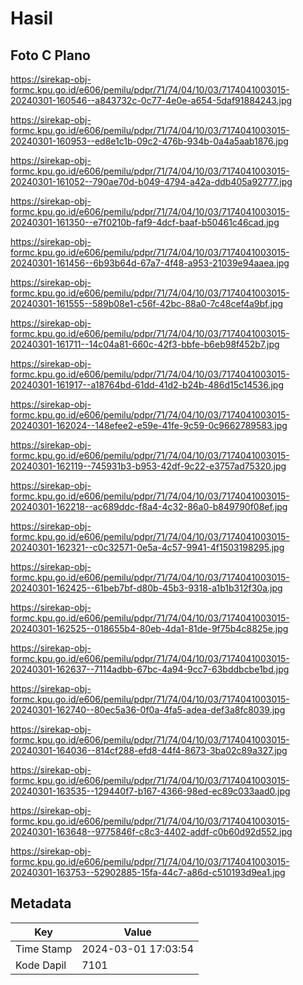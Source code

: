 # Hasil

## Foto C Plano

https://sirekap-obj-formc.kpu.go.id/e606/pemilu/pdpr/71/74/04/10/03/7174041003015-20240301-160546--a843732c-0c77-4e0e-a654-5daf91884243.jpg

https://sirekap-obj-formc.kpu.go.id/e606/pemilu/pdpr/71/74/04/10/03/7174041003015-20240301-160953--ed8e1c1b-09c2-476b-934b-0a4a5aab1876.jpg

https://sirekap-obj-formc.kpu.go.id/e606/pemilu/pdpr/71/74/04/10/03/7174041003015-20240301-161052--790ae70d-b049-4794-a42a-ddb405a92777.jpg

https://sirekap-obj-formc.kpu.go.id/e606/pemilu/pdpr/71/74/04/10/03/7174041003015-20240301-161350--e7f0210b-faf9-4dcf-baaf-b50461c46cad.jpg

https://sirekap-obj-formc.kpu.go.id/e606/pemilu/pdpr/71/74/04/10/03/7174041003015-20240301-161456--6b93b64d-67a7-4f48-a953-21039e94aaea.jpg

https://sirekap-obj-formc.kpu.go.id/e606/pemilu/pdpr/71/74/04/10/03/7174041003015-20240301-161555--589b08e1-c56f-42bc-88a0-7c48cef4a9bf.jpg

https://sirekap-obj-formc.kpu.go.id/e606/pemilu/pdpr/71/74/04/10/03/7174041003015-20240301-161711--14c04a81-660c-42f3-bbfe-b6eb98f452b7.jpg

https://sirekap-obj-formc.kpu.go.id/e606/pemilu/pdpr/71/74/04/10/03/7174041003015-20240301-161917--a18764bd-61dd-41d2-b24b-486d15c14536.jpg

https://sirekap-obj-formc.kpu.go.id/e606/pemilu/pdpr/71/74/04/10/03/7174041003015-20240301-162024--148efee2-e59e-41fe-9c59-0c9662789583.jpg

https://sirekap-obj-formc.kpu.go.id/e606/pemilu/pdpr/71/74/04/10/03/7174041003015-20240301-162119--745931b3-b953-42df-9c22-e3757ad75320.jpg

https://sirekap-obj-formc.kpu.go.id/e606/pemilu/pdpr/71/74/04/10/03/7174041003015-20240301-162218--ac689ddc-f8a4-4c32-86a0-b849790f08ef.jpg

https://sirekap-obj-formc.kpu.go.id/e606/pemilu/pdpr/71/74/04/10/03/7174041003015-20240301-162321--c0c32571-0e5a-4c57-9941-4f1503198295.jpg

https://sirekap-obj-formc.kpu.go.id/e606/pemilu/pdpr/71/74/04/10/03/7174041003015-20240301-162425--61beb7bf-d80b-45b3-9318-a1b1b312f30a.jpg

https://sirekap-obj-formc.kpu.go.id/e606/pemilu/pdpr/71/74/04/10/03/7174041003015-20240301-162525--018655b4-80eb-4da1-81de-9f75b4c8825e.jpg

https://sirekap-obj-formc.kpu.go.id/e606/pemilu/pdpr/71/74/04/10/03/7174041003015-20240301-162637--7114adbb-67bc-4a94-9cc7-63bddbcbe1bd.jpg

https://sirekap-obj-formc.kpu.go.id/e606/pemilu/pdpr/71/74/04/10/03/7174041003015-20240301-162740--80ec5a36-0f0a-4fa5-adea-def3a8fc8039.jpg

https://sirekap-obj-formc.kpu.go.id/e606/pemilu/pdpr/71/74/04/10/03/7174041003015-20240301-164036--814cf288-efd8-44f4-8673-3ba02c89a327.jpg

https://sirekap-obj-formc.kpu.go.id/e606/pemilu/pdpr/71/74/04/10/03/7174041003015-20240301-163535--129440f7-b167-4366-98ed-ec89c033aad0.jpg

https://sirekap-obj-formc.kpu.go.id/e606/pemilu/pdpr/71/74/04/10/03/7174041003015-20240301-163648--9775846f-c8c3-4402-addf-c0b60d92d552.jpg

https://sirekap-obj-formc.kpu.go.id/e606/pemilu/pdpr/71/74/04/10/03/7174041003015-20240301-163753--52902885-15fa-44c7-a86d-c510193d9ea1.jpg


## Metadata

| Key        | Value               |
| ---------- | ------------------- |
| Time Stamp | 2024-03-01 17:03:54 |
| Kode Dapil | 7101                |



